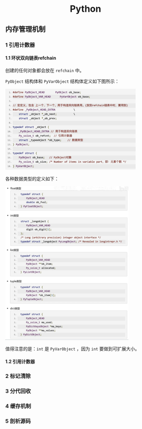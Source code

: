 <center><h1>Python</h1></center>



## 内存管理机制

### 1  引用计数器

#### 1.1  环状双向链表refchain

创建的任何对象都会放在 `refchain` 中。

`PyObject` 结构体和 `PyVarObject` 结构体定义如下图所示：

<img src="pic/image-20250320003612156.png" alt="image-20250320003612156" style="zoom:40%;" />

各种数据类型的定义如下：

<img src="pic/image-20250320003630174.png" alt="image-20250320003630174" style="zoom:47%;" />

值得注意的是：`int` 是 `PyVarObject` ，因为 `int` 要做到可扩展大小。



#### 1.2  引用计数器







### 2  标记清除





### 3  分代回收





### 4  缓存机制





### 5  剖析源码





